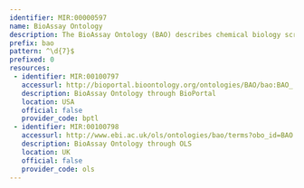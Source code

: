 ```yaml
---
identifier: MIR:00000597
name: BioAssay Ontology
description: The BioAssay Ontology (BAO) describes chemical biology screening assays and their results including high-throughput screening (HTS) data for the purpose of categorizing assays and data analysis.
prefix: bao
pattern: ^\d{7}$
prefixed: 0
resources:
 - identifier: MIR:00100797
   accessurl: http://bioportal.bioontology.org/ontologies/BAO/bao:BAO_
   description: BioAssay Ontology through BioPortal
   location: USA
   official: false
   provider_code: bptl
 - identifier: MIR:00100798
   accessurl: http://www.ebi.ac.uk/ols/ontologies/bao/terms?obo_id=BAO:
   description: BioAssay Ontology through OLS
   location: UK
   official: false
   provider_code: ols
---
```

